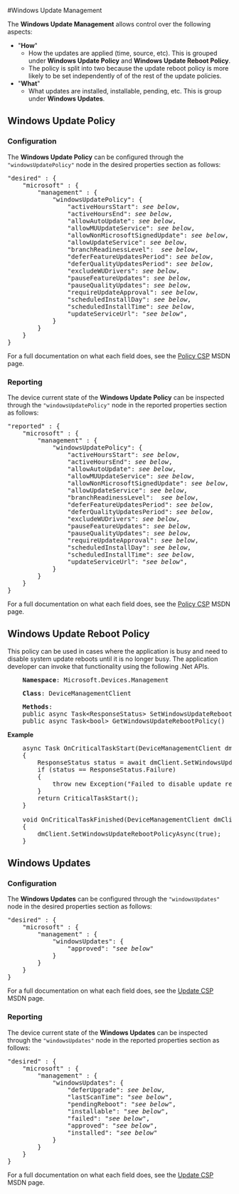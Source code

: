 #Windows Update Management

The **Windows Update Management** allows control over the following aspects:

- "**How**"
  - How the updates are applied (time, source, etc). This is grouped under **Windows Update Policy** and **Windows Update Reboot Policy**.
  - The policy is split into two because the update reboot policy is more likely to be set independently of of the rest of the update policies.
- "**What**"
  - What updates are installed, installable, pending, etc. This is group under **Windows Updates**.

## Windows Update Policy

### Configuration

The **Windows Update Policy** can be configured through the ```"windowsUpdatePolicy"``` node in the desired properties section as follows:

<pre>
"desired" : {
    "microsoft" : {
        "management" : {
            "windowsUpdatePolicy": {
                "activeHoursStart": <i>see below</i>,
                "activeHoursEnd": <i>see below</i>,
                "allowAutoUpdate": <i>see below</i>,
                "allowMUUpdateService": <i>see below</i>,
                "allowNonMicrosoftSignedUpdate": <i>see below</i>,
                "allowUpdateService": <i>see below</i>,
                "branchReadinessLevel":  <i>see below</i>,
                "deferFeatureUpdatesPeriod": <i>see below</i>,
                "deferQualityUpdatesPeriod": <i>see below</i>,
                "excludeWUDrivers": <i>see below</i>,
                "pauseFeatureUpdates": <i>see below</i>,
                "pauseQualityUpdates": <i>see below</i>,
                "requireUpdateApproval": <i>see below</i>,
                "scheduledInstallDay": <i>see below</i>,
                "scheduledInstallTime": <i>see below</i>,
                "updateServiceUrl": "<i>see below</i>",
            }
        }
    }
}
</pre>

For a full documentation on what each field does, see the [Policy CSP](https://msdn.microsoft.com/en-us/windows/hardware/commercialize/customize/mdm/policy-configuration-service-provider) MSDN page.

### Reporting

The device current state of the **Windows Update Policy** can be inspected through the ```"windowsUpdatePolicy"``` node in the reported properties section as follows:

<pre>
"reported" : {
    "microsoft" : {
        "management" : {
            "windowsUpdatePolicy": {
                "activeHoursStart": <i>see below</i>,
                "activeHoursEnd": <i>see below</i>,
                "allowAutoUpdate": <i>see below</i>,
                "allowMUUpdateService": <i>see below</i>,
                "allowNonMicrosoftSignedUpdate": <i>see below</i>,
                "allowUpdateService": <i>see below</i>,
                "branchReadinessLevel":  <i>see below</i>,
                "deferFeatureUpdatesPeriod": <i>see below</i>,
                "deferQualityUpdatesPeriod": <i>see below</i>,
                "excludeWUDrivers": <i>see below</i>,
                "pauseFeatureUpdates": <i>see below</i>,
                "pauseQualityUpdates": <i>see below</i>,
                "requireUpdateApproval": <i>see below</i>,
                "scheduledInstallDay": <i>see below</i>,
                "scheduledInstallTime": <i>see below</i>,
                "updateServiceUrl": "<i>see below</i>",
            }
        }
    }
}
</pre>

For a full documentation on what each field does, see the [Policy CSP](https://msdn.microsoft.com/en-us/windows/hardware/commercialize/customize/mdm/policy-configuration-service-provider) MSDN page.

## Windows Update Reboot Policy

This policy can be used in cases where the application is busy and need to disable system update reboots until it is no longer busy. The application developer can invoke that functionality using
the following .Net APIs.

<pre>
    <b>Namespace</b>: Microsoft.Devices.Management
</pre>

<pre>
    <b>Class</b>: DeviceManagementClient
</pre>

<pre>
    <b>Methods</b>:
    public async Task&lt;ResponseStatus&gt; SetWindowsUpdateRebootPolicyAsync(bool allowReboots)
    public async Task&lt;bool&gt; GetWindowsUpdateRebootPolicy()
</pre>

**Example**

<pre>
    async Task OnCriticalTaskStart(DeviceManagementClient dmClient)
    {
        ResponseStatus status = await dmClient.SetWindowsUpdateRebootPolicyAsync(false);
        if (status == ResponseStatus.Failure)
        {
            throw new Exception("Failed to disable update reboots!");
        }
        return CriticalTaskStart();
    }

    void OnCriticalTaskFinished(DeviceManagementClient dmClient)
    {
        dmClient.SetWindowsUpdateRebootPolicyAsync(true);
    }
</pre>

## Windows Updates

### Configuration

The **Windows Updates** can be configured through the ```"windowsUpdates"``` node in the desired properties section as follows:

<pre>
"desired" : {
    "microsoft" : {
        "management" : {
            "windowsUpdates": {
                "approved": "<i>see below</i>"
            }
        }
    }
}
</pre>

For a full documentation on what each field does, see the [Update CSP](https://msdn.microsoft.com/en-us/windows/hardware/commercialize/customize/mdm/update-csp) MSDN page.

### Reporting

The device current state of the **Windows Updates** can be inspected through the ```"windowsUpdates"``` node in the reported properties section as follows:

<pre>
"desired" : {
    "microsoft" : {
        "management" : {
            "windowsUpdates": {
                "deferUpgrade": <i>see below</i>,
                "lastScanTime": "<i>see below</i>",
                "pendingReboot": "<i>see below</i>",
                "installable": "<i>see below</i>",
                "failed": "<i>see below</i>",
                "approved": "<i>see below</i>",
                "installed": "<i>see below</i>"
            }
        }
    }
}
</pre>

For a full documentation on what each field does, see the [Update CSP](https://msdn.microsoft.com/en-us/windows/hardware/commercialize/customize/mdm/update-csp) MSDN page.
